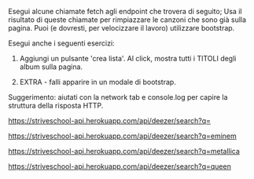Esegui alcune chiamate fetch agli endpoint che trovera di seguito; Usa il risultato di queste chiamate per rimpiazzare le canzoni che sono già sulla pagina. Puoi (e dovresti, per velocizzare il lavoro) utilizzare bootstrap.

Esegui anche i seguenti esercizi:

1. Aggiungi un pulsante 'crea lista'. Al click, mostra tutti i TITOLI degli album sulla pagina.

2. EXTRA - falli apparire in un modale di bootstrap.

Suggerimento: aiutati con la network tab e console.log per capire la struttura della risposta HTTP.

<!--! ENDPOINT DA UTILIZZARE -->

https://striveschool-api.herokuapp.com/api/deezer/search?q=

<!--! ESEMPI -->

https://striveschool-api.herokuapp.com/api/deezer/search?q=eminem

https://striveschool-api.herokuapp.com/api/deezer/search?q=metallica

https://striveschool-api.herokuapp.com/api/deezer/search?q=queen
